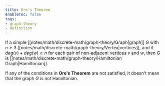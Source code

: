 ```yaml
---
title: Ore's Theorem
enableToc: false
tags:
- graph-theory
- definition
---
```

If a simple [[notes/math/discrete-math/graph-theory/Graph|graph]] $G$ with $n \geq 3$  [[notes/math/discrete-math/graph-theory/Vertex|vertices]], and if $deg(v) + deg(w) \geq n$ for each pair of non-adjacent vertices $v$ and $w$, then $G$ is [[notes/math/discrete-math/graph-theory/Hamiltonian Graph|Hamiltonian]].

If any of the conditions in **Ore's Theorem** are not satisfied, it doesn't mean that the graph $G$ is not Hamiltonian.
